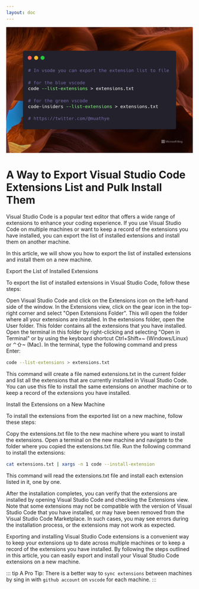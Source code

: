 ```yaml
---
layout: doc
---
```


![An image](/articles/2023-04-17/export-vscode-extensions-list.png)

# A Way to Export Visual Studio Code Extensions List and Pulk Install Them

Visual Studio Code is a popular text editor that offers a wide range of extensions to enhance your coding experience. If you use Visual Studio Code on multiple machines or want to keep a record of the extensions you have installed, you can export the list of installed extensions and install them on another machine.

In this article, we will show you how to export the list of installed extensions and install them on a new machine.

Export the List of Installed Extensions

To export the list of installed extensions in Visual Studio Code, follow these steps:

Open Visual Studio Code and click on the Extensions icon on the left-hand side of the window.
In the Extensions view, click on the gear icon in the top-right corner and select "Open Extensions Folder". This will open the folder where all your extensions are installed.
In the extensions folder, open the User folder. This folder contains all the extensions that you have installed.
Open the terminal in this folder by right-clicking and selecting "Open in Terminal" or by using the keyboard shortcut Ctrl+Shift+~ (Windows/Linux) or ⌃⇧~ (Mac).
In the terminal, type the following command and press Enter:

```sh
code --list-extensions > extensions.txt
```

This command will create a file named extensions.txt in the current folder and list all the extensions that are currently installed in Visual Studio Code. You can use this file to install the same extensions on another machine or to keep a record of the extensions you have installed.

Install the Extensions on a New Machine

To install the extensions from the exported list on a new machine, follow these steps:

Copy the extensions.txt file to the new machine where you want to install the extensions.
Open a terminal on the new machine and navigate to the folder where you copied the extensions.txt file.
Run the following command to install the extensions:

```sh
cat extensions.txt | xargs -n 1 code --install-extension
```

This command will read the extensions.txt file and install each extension listed in it, one by one.

After the installation completes, you can verify that the extensions are installed by opening Visual Studio Code and checking the Extensions view.
Note that some extensions may not be compatible with the version of Visual Studio Code that you have installed, or may have been removed from the Visual Studio Code Marketplace. In such cases, you may see errors during the installation process, or the extensions may not work as expected.

Exporting and installing Visual Studio Code extensions is a convenient way to keep your extensions up to date across multiple machines or to keep a record of the extensions you have installed. By following the steps outlined in this article, you can easily export and install your Visual Studio Code extensions on a new machine.

::: tip
A Pro Tip: There is a better way to `sync extensions` between machines by sing in with `github account` on `vscode` for each machine.
:::